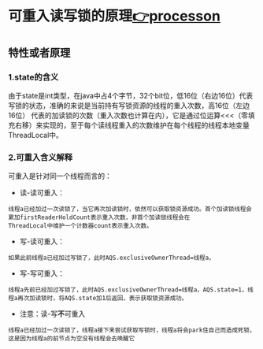 # 可重入读写锁的原理[👉processon](https://www.processon.com/view/link/65df0bee3145661f1489e30e)

## 特性或者原理
### 1.state的含义
由于state是int类型，在java中占4个字节，32个bit位，低16位（右边16位）代表写锁的状态，准确的来说是当前持有写锁资源的线程的重入次数，高16位（左边16位）
代表的加读锁的次数（重入次数也计算在内），它是通过位运算<<<（零填充右移）来实现的，至于每个读线程重入的次数维护在每个线程的线程本地变量ThreadLocal中。

### 2.可重入含义解释
可重入是针对同一个线程而言的：
- 读-读可重入：
```text
线程a已经加过一次读锁了，当它再次加读锁时，依然可以获取锁资源成功。首个加读锁线程会累加firstReaderHoldCount表示重入次数，非首个加读锁线程会在
ThreadLocal中维护一个计数器count表示重入次数。
```
- 写-读可重入：
```text
如果此前线程a已经加过写锁了，此时AQS.exclusiveOwnerThread=线程a，
```
- 写-写可重入：
```text
线程a先前已经加过写锁了，此时AQS.exclusiveOwnerThread=线程a，AQS.state=1，线程a再次加读锁时，将AQS.state加1后返回，表示获取锁资源成功。
```

- 注意：读-写**不**可重入
```text
线程a已经加过一次读锁了，线程a接下来尝试获取写锁时，线程a将会park住自己而造成死锁，这是因为线程a的前节点为空没有线程会去唤醒它
```